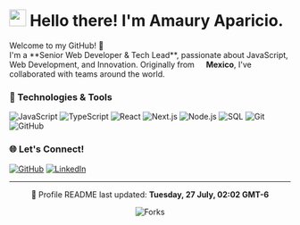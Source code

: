 <h1><img src="https://emojis.slackmojis.com/emojis/images/1531849430/4246/blob-sunglasses.gif?1531849430" width="30"/> Hello there! I'm Amaury Aparicio.</h1>

<p>Welcome to my GitHub! 👋</br> I'm a **Senior Web Developer & Tech Lead**, passionate about JavaScript, Web Development, and Innovation. Originally from <img src="https://cdn-icons-png.flaticon.com/512/197/197397.png" width="13"/> <b>Mexico</b>, I've collaborated with teams around the world.</p>

<h3>🔧 Technologies & Tools</h3>
<p>
  <img alt="JavaScript" src="https://img.shields.io/badge/-JavaScript-F7DF1E?style=flat-square&logo=javascript&logoColor=black" />
  <img alt="TypeScript" src="https://img.shields.io/badge/-TypeScript-007ACC?style=flat-square&logo=typescript&logoColor=white" />
  <img alt="React" src="https://img.shields.io/badge/-React-61DAFB?style=flat-square&logo=react&logoColor=white" />
  <img alt="Next.js" src="https://img.shields.io/badge/-Next.js-000000?style=flat-square&logo=next.js&logoColor=white" />
  <img alt="Node.js" src="https://img.shields.io/badge/-Node.js-339933?style=flat-square&logo=node.js&logoColor=white" />
  <img alt="SQL" src="https://img.shields.io/badge/-SQL-336791?style=flat-square&logo=postgresql&logoColor=white" />
  <img alt="Git" src="https://img.shields.io/badge/-Git-F05032?style=flat-square&logo=git&logoColor=white" />
  <img alt="GitHub" src="https://img.shields.io/badge/-GitHub-181717?style=flat-square&logo=github&logoColor=white" />
</p>

<h3>🌐 Let's Connect!</h3>
<p>
  <a href="https://github.com/AmauryAparicio" target="_blank"><img alt="GitHub" src="https://img.shields.io/badge/-GitHub-181717?style=for-the-badge&logo=github&logoColor=white" /></a>
  <a href="https://www.linkedin.com/in/j-amaury-aparicio-cuevas-b639801b0/?locale=en_US" target="_blank"><img alt="LinkedIn" src="https://img.shields.io/badge/-LinkedIn-0077B5?style=for-the-badge&logo=linkedin&logoColor=white" /></a>
</p>

------------

<p align="center">🔄 Profile README last updated: <b>Tuesday, 27 July, 02:02 GMT-6</b></p>
<p align="center"><img alt="Forks" src="https://img.shields.io/github/forks/AmauryAparicio/AmauryAparicio?style=flat-square&labelColor=343b41"/></p>
